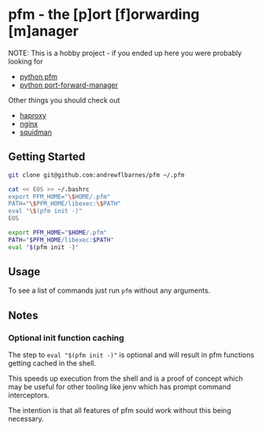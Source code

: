 # pfm - the \[p]ort \[f]orwarding \[m\]anager

NOTE: This is a  hobby project - if you ended up here you were probably looking for
- [python pfm](https://pypi.org/project/pfm/)
- [python port-forward-manager](https://pypi.org/project/port-forward-manager/)

Other things you should check out
- [haproxy](https://www.haproxy.org/)
- [nginx](https://www.nginx.com/)
- [squidman](http://squidman.net/squidman/)

## Getting Started

```sh
git clone git@github.com:andrewflbarnes/pfm ~/.pfm

cat << EOS >> ~/.bashrc
export PFM_HOME="\$HOME/.pfm"
PATH="\$PFM_HOME/libexec:\$PATH"
eval "\$(pfm init -)"
EOS

export PFM_HOME="$HOME/.pfm"
PATH="$PFM_HOME/libexec:$PATH"
eval "$(pfm init -)"
```

## Usage

To see a list of commands just run `pfm` without any arguments.

## Notes

### Optional init function caching

The step to `eval "$(pfm init -)"` is optional and will result in pfm functions getting cached in the shell.

This speeds up execution from the shell and is a proof of concept which may be useful for other
tooling like jenv which has prompt command interceptors.

The intention is that all features of pfm sould work without this being necessary.
